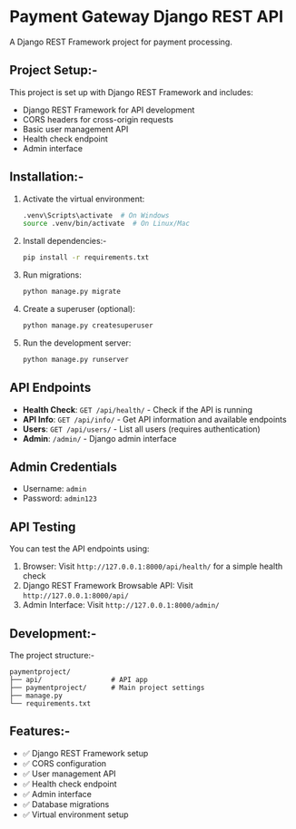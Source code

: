 # Payment Gateway Django REST API

A Django REST Framework project for payment processing.

## Project Setup:-

This project is set up with Django REST Framework and includes:

- Django REST Framework for API development
- CORS headers for cross-origin requests
- Basic user management API
- Health check endpoint
- Admin interface

## Installation:-

1. Activate the virtual environment:
   ```bash
   .venv\Scripts\activate  # On Windows
   source .venv/bin/activate  # On Linux/Mac
   ```

2. Install dependencies:-
   ```bash
   pip install -r requirements.txt
   ```

3. Run migrations:
   ```bash
   python manage.py migrate
   ```

4. Create a superuser (optional):
   ```bash
   python manage.py createsuperuser
   ```

5. Run the development server:
   ```bash
   python manage.py runserver
   ```

## API Endpoints

- **Health Check**: `GET /api/health/` - Check if the API is running
- **API Info**: `GET /api/info/` - Get API information and available endpoints
- **Users**: `GET /api/users/` - List all users (requires authentication)
- **Admin**: `/admin/` - Django admin interface

## Admin Credentials

- Username: `admin`
- Password: `admin123`

## API Testing

You can test the API endpoints using:

1. Browser: Visit `http://127.0.0.1:8000/api/health/` for a simple health check
2. Django REST Framework Browsable API: Visit `http://127.0.0.1:8000/api/`
3. Admin Interface: Visit `http://127.0.0.1:8000/admin/`

## Development:-

The project structure:-
```
paymentproject/
├── api/                 # API app
├── paymentproject/      # Main project settings
├── manage.py
└── requirements.txt
```

## Features:-

- ✅ Django REST Framework setup
- ✅ CORS configuration
- ✅ User management API
- ✅ Health check endpoint
- ✅ Admin interface
- ✅ Database migrations
- ✅ Virtual environment setup
